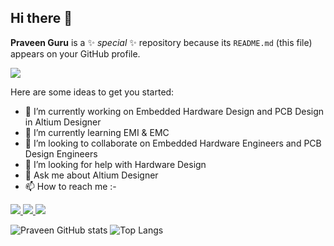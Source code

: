 ## Hi there 👋


**Praveen Guru** is a ✨ _special_ ✨ repository because its `README.md` (this file) appears on your GitHub profile.

[<img src="https://img.shields.io/badge/altium%20designer-A5915F?style=for-the-badge&logo=altium%20designer&logoColor=white" /> ](https://www.altium.com/altium-designer)

Here are some ideas to get you started:

- 🔭 I’m currently working on Embedded Hardware Design and PCB Design in Altium Designer 
- 🌱 I’m currently learning EMI & EMC
- 👯 I’m looking to collaborate on Embedded Hardware Engineers and PCB Design Engineers
- 🤔 I’m looking for help with Hardware Design
- 💬 Ask me about Altium Designer
- 📫 How to reach me :- 

[<img src="https://skillicons.dev/icons?i=linkedin"/> ](https://www.linkedin.com/in/Praveen-Guru-M) [<img src="https://skillicons.dev/icons?i=instagram"/> ](www.linkedin.com/in/Praveen-Guru-M) [<img src="https://skillicons.dev/icons?i=gmail&theme=light"/> ](https://mail.google.com/mail/u/0/?tab=rm&ogbl#inbox?compose=new)
  
![Praveen GitHub stats](https://github-readme-stats.vercel.app/api?username=PraveenGuru26&show_icons=true)
![Top Langs](https://github-readme-stats.vercel.app/api/top-langs/?username=PraveenGuru26&hide_progress=true)
